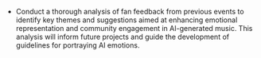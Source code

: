 - Conduct a thorough analysis of fan feedback from previous events to identify key themes and suggestions aimed at enhancing emotional representation and community engagement in AI-generated music. This analysis will inform future projects and guide the development of guidelines for portraying AI emotions.